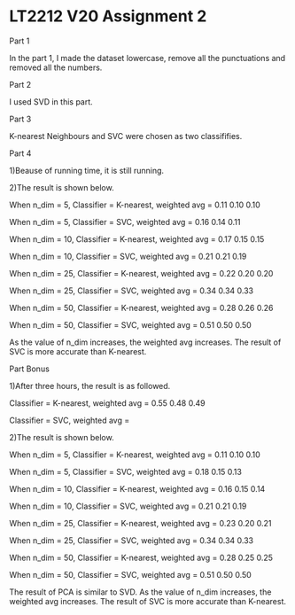 # LT2212 V20 Assignment 2

Part 1

In the part 1, I made the dataset lowercase, remove all the punctuations and removed all the numbers.


Part 2

I used SVD in this part.


Part 3

K-nearest Neighbours and SVC were chosen as two classififies.


Part 4

1)Beause of running time, it is still running.

2)The result is shown below.

When n_dim = 5, Classifier = K-nearest, weighted avg = 0.11 0.10 0.10

When n_dim = 5, Classifier = SVC, weighted avg = 0.16 0.14 0.11

When n_dim = 10, Classifier = K-nearest, weighted avg = 0.17 0.15 0.15

When n_dim = 10, Classifier = SVC, weighted avg = 0.21 0.21 0.19

When n_dim = 25, Classifier = K-nearest, weighted avg = 0.22 0.20 0.20

When n_dim = 25, Classifier = SVC, weighted avg = 0.34 0.34 0.33

When n_dim = 50, Classifier = K-nearest, weighted avg = 0.28 0.26 0.26

When n_dim = 50, Classifier = SVC, weighted avg = 0.51 0.50 0.50

As the value of n_dim increases, the weighted avg increases. The result of SVC is more accurate than K-nearest.


Part Bonus

1)After three hours, the result is as followed.

Classifier = K-nearest, weighted avg = 0.55 0.48 0.49

Classifier = SVC, weighted avg = 

2)The result is shown below.

When n_dim = 5, Classifier = K-nearest, weighted avg = 0.11 0.10 0.10

When n_dim = 5, Classifier = SVC, weighted avg = 0.18 0.15 0.13

When n_dim = 10, Classifier = K-nearest, weighted avg = 0.16 0.15 0.14

When n_dim = 10, Classifier = SVC, weighted avg = 0.21 0.21 0.19

When n_dim = 25, Classifier = K-nearest, weighted avg = 0.23 0.20 0.21

When n_dim = 25, Classifier = SVC, weighted avg = 0.34 0.34 0.33

When n_dim = 50, Classifier = K-nearest, weighted avg = 0.28 0.25 0.25

When n_dim = 50, Classifier = SVC, weighted avg = 0.51 0.50 0.50

The result of PCA is similar to SVD. As the value of n_dim increases, the weighted avg increases. The result of SVC is more accurate than K-nearest.
